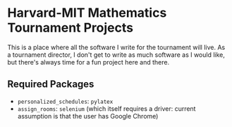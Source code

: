 # Harvard-MIT Mathematics Tournament Projects

This is a place where all the software I write for the tournament will live. As a tournament director, I don't get to write as much software as I would like, but there's always time for a fun project here and there.

## Required Packages

* `personalized_schedules`: `pylatex`
* `assign_rooms`: `selenium` (which itself requires a driver: current assumption is that the user has Google Chrome)
